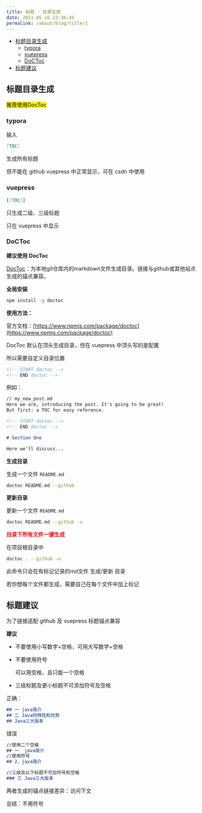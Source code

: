 ```yaml
---
title: 标题 - 目录生成
date: 2021-05-16 23:36:45
permalink: /about/blog/title/1
---
```




<!-- START doctoc generated TOC please keep comment here to allow auto update -->
<!-- DON'T EDIT THIS SECTION, INSTEAD RE-RUN doctoc TO UPDATE -->


- [标题目录生成](#%E6%A0%87%E9%A2%98%E7%9B%AE%E5%BD%95%E7%94%9F%E6%88%90)
  - [typora](#typora)
  - [vuepress](#vuepress)
  - [DoCToc](#doctoc)
- [标题建议](#%E6%A0%87%E9%A2%98%E5%BB%BA%E8%AE%AE)

<!-- END doctoc generated TOC please keep comment here to allow auto update -->

## 标题目录生成

<mark>推荐使用DocToc</mark>

### typora

输入

```markdown
[TOC]
```

生成所有标题

但不能在 github vuepress 中正常显示，可在 csdn 中使用



### vuepress

```markdown
[[TOC]]
```

只生成二级、三级标题

只在 vuepress 中显示



### DoCToc

**建议使用 DocToc**

[DocToc](https://github.com/thlorenz/doctoc)：为本地git仓库内的markdown文件生成目录。链接与github或其他站点生成的锚点兼容。



**全局安装**

```sh
npm install -g doctoc
```



**使用方法：**

官方文档：[https://www.npmjs.com/package/doctoc](https://www.npmjs.com/package/doctoc)

DocToc 默认在顶头生成目录，但在 vuepress 中顶头写的是配置

所以需要自定义目录位置

```markdown
<!-- START doctoc -->
<!-- END doctoc -->
```

例如：

```markdown
// my_new_post.md
Here we are, introducing the post. It's going to be great!
But first: a TOC for easy reference.

<!-- START doctoc -->
<!-- END doctoc -->

# Section One

Here we'll discuss...

```



**生成目录**

生成一个文件 `README.md`

```sh
doctoc README.md --github
```

**更新目录**

更新一个文件 `README.md`

```sh
doctoc README.md --github -u
```

**<font color = 'red'>目录下所有文件一键生成</font>**

在项目根目录中

```sh
doctoc . --github -u
```

此命令只会在有标记记录的md文件 生成/更新 目录

若你想每个文件都生成，需要自己在每个文件中加上标记

## 标题建议

为了链接适配 github 及 vuepress 标题锚点兼容

**建议**

- 不要使用小写数字+空格，可用大写数字+空格

- 不要使用符号

  可以用空格，且只能一个空格

- 三级标题及更小标题不可添加符号及空格

正确：

```markdown
## 一 java简介
## 二 Java的特性和优势
## Java三大版本
```

错误

```markdown
//使用二个空格
## 一  java简介
//使用符号
## 2、java简介

//三级及以下标题不可加符号和空格
### 三 Java三大版本
```





两者生成的锚点链接差异：访问下文

总结：不用符号

